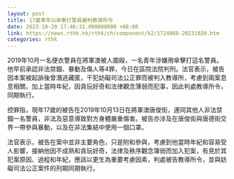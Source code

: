 ```yaml
---
layout: post
title: 17歲青年以傘擊打警員被判教導所令
date: 2023-10-20 17:46:31.000000000 +08:00
link: https://news.rthk.hk/rthk/ch/component/k2/1724068-20231020.htm
categories: rthk
---
```


2019年10月一名便衣警員在將軍澳被人圍毆，一名青年涉嫌用傘擊打這名警員。他早前承認非法禁錮、暴動及傷人等4罪，今日在區院法院判刑。法官表示，被告因本案被起訴後曾潛逃藏匿，干犯妨礙司法公正罪而被判入教導所，考慮到兩案息息相關，加上當時年紀，因貪玩好奇和法律觀念薄弱而犯事，因此判處教導所令，同期執行。

控罪指，現年17歲的被告在2019年10月13日在將軍澳唐俊街，連同其他人非法禁錮一名警員，非法及惡意導致對方身體嚴重傷害。被告亦涉及在唐俊街與唐德街交界一帶參與暴動，以及在非法集結中使用一個口罩。

法官表示，被告在案中並非主要角色，只是附和參與，考慮到他當時年紀和容易受人影響，接納他因不成熟和貪玩好奇，法律及秩序觀念簿弱而加入犯案，有見於其犯案原因、過程和年紀，應該以更生為重要考慮因素，判處被告教導所令，並與妨礙司法公正案件的刑期同期執行。
